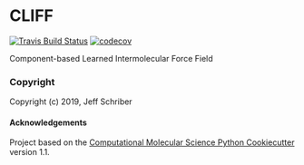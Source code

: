 CLIFF
==============================
[//]: # (Badges)
[![Travis Build Status](https://travis-ci.com/jeffschriber/cliff.svg?token=h57Q74388Gt3yDzUZi7C&branch=master)](https://travis-ci.com/jeffschriber/CLIFF)
[![codecov](https://codecov.io/gh/jeffschriber/CLIFF/branch/master/graph/badge.svg)](https://codecov.io/gh/jeffschriber/CLIFF/branch/master)

Component-based Learned Intermolecular Force Field

### Copyright

Copyright (c) 2019, Jeff Schriber


#### Acknowledgements
 
Project based on the 
[Computational Molecular Science Python Cookiecutter](https://github.com/molssi/cookiecutter-cms) version 1.1.

